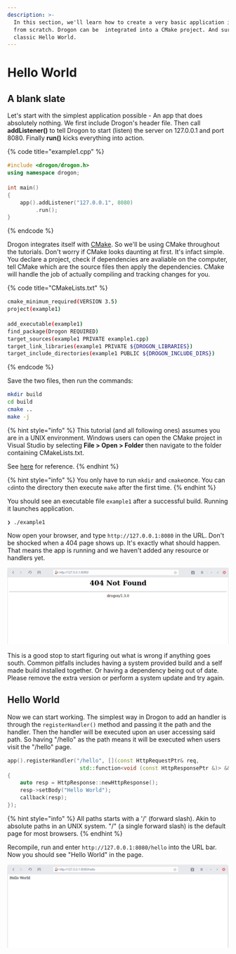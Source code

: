 ```yaml
---
description: >-
  In this section, we'll learn how to create a very basic application in Drogon
  from scratch. Drogon can be  integrated into a CMake project. And sure, the
  classic Hello World.
---
```


# Hello World

## A blank slate

Let's start with the simplest application possible - An app that does absolutely nothing. We first include Drogon's header file. Then call **addListener\(\)** to tell Drogon to start \(listen\) the server on 127.0.0.1 and port 8080. Finally **run\(\)** kicks everything into action.

{% code title="example1.cpp" %}
```cpp
#include <drogon/drogon.h>
using namespace drogon;

int main()
{
    app().addListener("127.0.0.1", 8080)
         .run();
}
```
{% endcode %}

Drogon integrates itself with [CMake](https://cmake.org/). So we'll be using CMake throughout the tutorials. Don't worry if CMake looks daunting at first. It's infact simple. You declare a project, check if dependencies are avaliable on the computer, tell CMake which are the source files then apply the dependencies. CMake will handle the job of actually compiling and tracking changes for you.

{% code title="CMakeLists.txt" %}
```bash
cmake_minimum_required(VERSION 3.5)
project(example1)

add_executable(example1)
find_package(Drogon REQUIRED)
target_sources(example1 PRIVATE example1.cpp)
target_link_libraries(example1 PRIVATE ${DROGON_LIBRARIES})
target_include_directories(example1 PUBLIC ${DROGON_INCLUDE_DIRS})
```
{% endcode %}

Save the two files, then run the commands:

```bash
mkdir build
cd build
cmake ..
make -j
```

{% hint style="info" %}
This tutorial \(and all following ones\) assumes you are in a UNIX environment. Windows users can open the CMake project in Visual Studio by selecting **File &gt; Open &gt; Folder** then navigate to the folder containing CMakeLists.txt.

See [here](https://docs.microsoft.com/zh-tw/cpp/build/cmake-projects-in-visual-studio?view=msvc-160) for reference.
{% endhint %}

{% hint style="info" %}
You only have to run `mkdir` and `cmake`once. You can `cd`into the directory then execute `make` after the first time.
{% endhint %}

You should see an executable file `example1` after a successful build. Running it launches application.

```text
❯ ./example1
```

Now open your browser, and type `http://127.0.0.1:8080` in the URL. Don't be shocked when a 404 page shows up. It's exactly what should happen. That means the app is running and we haven't added any resource or handlers yet.

![](../.gitbook/assets/image.png)

This is a good stop to start figuring out what is wrong if anything goes south. Common pitfalls includes having a system provided build and a self made build installed together. Or having a dependency being out of date. Please remove the extra version or perform a system update and try again.

## Hello World

Now we can start working. The simplest way in Drogon to add an handler is through the `registerHandler()` method and passing it the path and the handler. Then the handler will be executed upon an user accessing said path. So having "/hello" as the path means it will be executed when users visit the "/hello" page.

```cpp
app().registerHandler("/hello", [](const HttpRequestPtr& req,
                       std::function<void (const HttpResponsePtr &)> &&callback)
{
    auto resp = HttpResponse::newHttpResponse();
    resp->setBody("Hello World");
    callback(resp);
});
```

{% hint style="info" %}
All paths starts with a '/' \(forward slash\). Akin to absolute paths in an UNIX system. "/" \(a single forward slash\) is the default page for most browsers.
{% endhint %}

Recompile, run and enter `http://127.0.0.1:8080/hello` into the URL bar. Now you should see "Hello World" in the page.

![](../.gitbook/assets/image%20%281%29.png)



